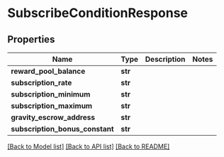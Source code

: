 # SubscribeConditionResponse

## Properties
Name | Type | Description | Notes
------------ | ------------- | ------------- | -------------
**reward_pool_balance** | **str** |  | 
**subscription_rate** | **str** |  | 
**subscription_minimum** | **str** |  | 
**subscription_maximum** | **str** |  | 
**gravity_escrow_address** | **str** |  | 
**subscription_bonus_constant** | **str** |  | 

[[Back to Model list]](../README.md#documentation-for-models) [[Back to API list]](../README.md#documentation-for-api-endpoints) [[Back to README]](../README.md)

